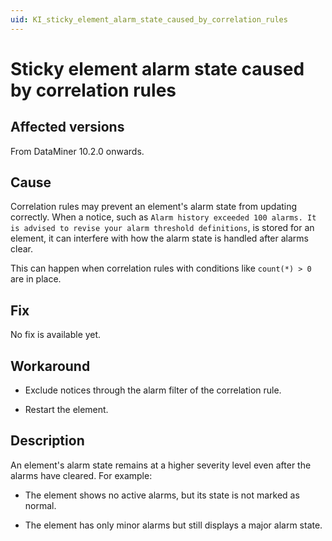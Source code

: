 ```yaml
---
uid: KI_sticky_element_alarm_state_caused_by_correlation_rules
---
```


# Sticky element alarm state caused by correlation rules

## Affected versions

From DataMiner 10.2.0 onwards.

## Cause

Correlation rules may prevent an element's alarm state from updating correctly. When a notice, such as `Alarm history exceeded 100 alarms. It is advised to revise your alarm threshold definitions`, is stored for an element, it can interfere with how the alarm state is handled after alarms clear.

This can happen when correlation rules with conditions like `count(*) > 0` are in place.

## Fix

No fix is available yet. <!--Task ID: 251767-->

## Workaround

- Exclude notices through the alarm filter of the correlation rule.

- Restart the element.

## Description

An element's alarm state remains at a higher severity level even after the alarms have cleared. For example:

- The element shows no active alarms, but its state is not marked as normal.

- The element has only minor alarms but still displays a major alarm state.
